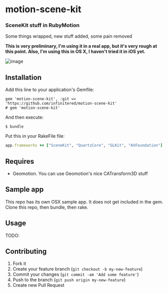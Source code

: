 # motion-scene-kit

### SceneKit stuff in RubyMotion

Some things wrapped, new stuff added, some pain removed

**This is very preliminary, I'm using it in a real app, but it's very rough at this point. Also, I'm using this in OS X, I haven't tried it in iOS yet.**

![image](http://ir_wp.s3.amazonaws.com/wp-content/uploads/sites/11/2014/08/motion-scene-kit-sample.jpg)

## Installation

Add this line to your application's Gemfile:

```
gem 'motion-scene-kit', :git => 'https://github.com/infinitered/motion-scene-kit'
# gem 'motion-scene-kit'
```

And then execute:

```
$ bundle
```

Put this in your RakeFile file:

```ruby
app.frameworks += ["SceneKit", "QuartzCore", "GLKit", "AVFoundation"]
```

## Requires

* Geomotion. You can use Geomotion's nice CATransform3D stuff

## Sample app

This repo has its own OSX sample app. It does not get included in the gem. Clone this repo, then bundle, then rake.

## Usage

TODO: 

## Contributing

1. Fork it
2. Create your feature branch (`git checkout -b my-new-feature`)
3. Commit your changes (`git commit -am 'Add some feature'`)
4. Push to the branch (`git push origin my-new-feature`)
5. Create new Pull Request
